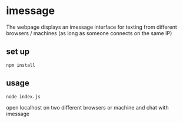 # imessage 

The webpage displays an imessage interface for texting from different browsers / machines (as long as someone connects on the same IP)

## set up

```
npm install
```

## usage

```
node index.js
```

open localhost on two different browsers or machine and chat with imessage 
